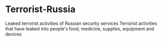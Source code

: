 # Terrorist-Russia
Leaked terrorist activities of Russian security services Terrorist activities that have leaked into people's food, medicine, supplies, equipment and devices
